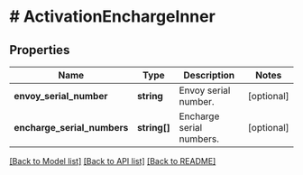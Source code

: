 # # ActivationEnchargeInner

## Properties

Name | Type | Description | Notes
------------ | ------------- | ------------- | -------------
**envoy_serial_number** | **string** | Envoy serial number. | [optional]
**encharge_serial_numbers** | **string[]** | Encharge serial numbers. | [optional]

[[Back to Model list]](../../README.md#models) [[Back to API list]](../../README.md#endpoints) [[Back to README]](../../README.md)
